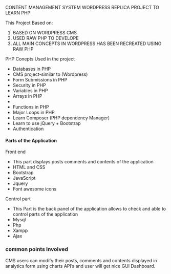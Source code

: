 CONTENT MANAGEMENT SYSTEM WORDPRESS REPLICA PROJECT TO LEARN PHP 

This Project Based on:
1. BASED ON WORDPRESS CMS
2. USED RAW PHP TO DEVELOPE
3. ALL MAIN CONCEPTS IN WORDPRESS HAS BEEN RECREATED USING RAW PHP

PHP Conepts Used in the project
    <ul>
        <li>Databases in PHP</li>
        <li>CMS project-similar to (Wordpress)</li>
        <li>Form Submissions in PHP</li>
        <li>Security in PHP</li>
        <li>Variables in PHP</li>
        <li>Arrays in PHP<li>
           <li>Functions in PHP</li>
            <li>Major Loops in PHP</li>
            <li>Learn Composer (PHP dependency Manager)</li>
            <li>Learn to use jQuery + Bootstrap</li>
            <li>Authentication</li>
    </ul>
    <h4>Parts of the Application</h4>
    <p>Front end</p>
    <ul><li>This part displays posts comments and contents of the application</li>
    <li>HTML and CSS</li>
    <li>Bootstrap</li>
    <li>JavaScript</li>
    <li>Jquery</li>
    <li>Font awesome icons</li>
</ul>
     <p>Control part</p>
     <ul><li>This Part is the back panel of the application allows to check and able to control parts of the application</li>
    <li>Mysql</li>
    <li>Php</li>
    <li>Xampp</li>
    <li>Ajax</li>
</ul>
<h3>common points Involved</h3>
CMS users can modify their posts, comments and contents displayed in analytics form using charts API’s and user will get nice GUI Dashboard.
